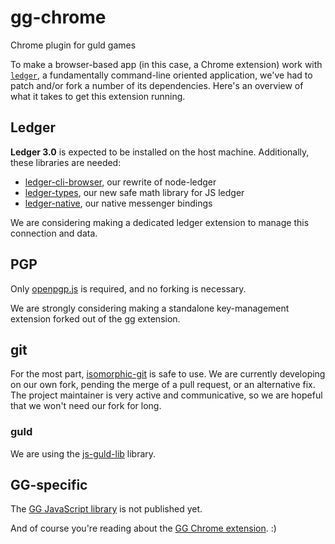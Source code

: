 # gg-chrome

Chrome plugin for guld games

To make a browser-based app (in this case, a Chrome extension) work with [`ledger`](http://ledger-cli.org/), a fundamentally command-line oriented application, we've had to patch and/or fork a number of its dependencies. Here's an overview of what it takes to get this extension running.

## Ledger

**Ledger 3.0** is expected to be installed on the host machine. Additionally, these libraries are needed:

* [ledger-cli-browser](https://github.com/isysd/ledger-cli-browser), our rewrite of node-ledger
* [ledger-types](https://github.com/isysd/ledger-types), our new safe math library for JS ledger
* [ledger-native](https://github.com/guldcoin/ledger-native), our native messenger bindings

We are considering making a dedicated ledger extension to manage this connection and data.

## PGP

Only [openpgp.js](https://github.com/openpgpjs/openpgpjs) is required, and no forking is necessary.

We are strongly considering making a standalone key-management extension forked out of the gg extension.

## git

For the most part, [isomorphic-git](https://github.com/isomorphic-git/isomorphic-git) is safe to use. We are currently developing on our own fork, pending the merge of a pull request, or an alternative fix. The project maintainer is very active and communicative, so we are hopeful that we won't need our fork for long.

### guld

We are using the [js-guld-lib](https://github.com/guldcoin/js-guld-lib) library.

## GG-specific

The [GG JavaScript library](https://github.com/guld-games/js-gg-lib) is not published yet.

And of course you're reading about the [GG Chrome extension](https://github.com/guld-games/gg-chrome). :)
